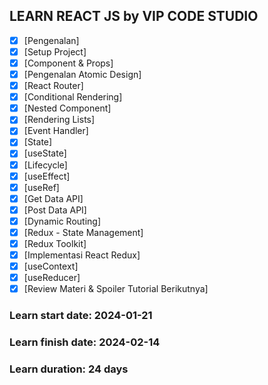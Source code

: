 ## LEARN REACT JS by VIP CODE STUDIO
- [x] [Pengenalan]
- [x] [Setup Project]
- [x] [Component & Props]
- [x] [Pengenalan Atomic Design]
- [x] [React Router]
- [x] [Conditional Rendering]
- [x] [Nested Component]
- [x] [Rendering Lists]
- [x] [Event Handler]
- [x] [State]
- [x] [useState]
- [x] [Lifecycle]
- [x] [useEffect]
- [x] [useRef]
- [x] [Get Data API]
- [x] [Post Data API]
- [x] [Dynamic Routing]
- [x] [Redux - State Management]
- [x] [Redux Toolkit]
- [x] [Implementasi React Redux]
- [x] [useContext]
- [x] [useReducer]
- [x] [Review Materi & Spoiler Tutorial Berikutnya]

### Learn start date: 2024-01-21
### Learn finish date: 2024-02-14
### Learn duration: 24 days





